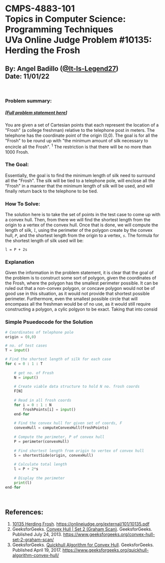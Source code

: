 # CMPS-4883-101 <br>Topics in Computer Science: Programming Techniques <br> UVa Online Judge Problem #10135: Herding the Frosh
## By: Angel Badillo ([@It-Is-Legend27](https://github.com/It-Is-Legend27/))<br>Date: 11/01/22
<br/>

### Problem summary:
##### [[Full problem statement here](https://onlinejudge.org/external/101/10135.pdf)]
You are given a set of Cartesian points that each represent the location of a "Frosh" (a college freshman) relative to the telephone post in meters. The telephone has the coordinate point of the origin (0,0). The goal is for all the "Frosh" to be round up with "the minimum amount of silk necessary to encircle all the Frosh". <sup>1</sup> The restriction is that there will be no more than 1000 Frosh.

### The Goal:
Essentially, the goal is to find the minimum length of silk need to surround all the "Frosh". The silk will be tied to a telephone pole, will enclose all the "Frosh" in a manner that the minimum length of silk will be used, and will finally return back to the telephone to be tied.

### How To Solve:
The solution here is to take the set of points in the test case to come up with a convex hull. Then, from there we will find the shortest length from the origin to a vertex of the convex hull. Once that is done, we will compute the length of silk,  _`l`_, using the perimeter of the polygon create by the convex hull, _`P`_, and the shortest length from the origin to a vertex, _`s`_. The formula for the shortest length of silk used will be:
```
l = P + 2s
```

### Explanation
Given the information in the problem statement, it is clear that the goal of the problem is to construct some sort of polygon, given the coordinates of the Frosh, where the polygon has the smallest perimeter possible. It can be ruled out that a non-convex polygon, or concave polygon would not be of good use in this situation, as it would not provide that shortest possible perimeter. Furthermore, even the smallest possible circle that will encompass all the freshman would be of no use, as it would still require constructing a polygon, a cylic polgyon to be exact. Taking that into consid

### Simple Psuedocode for the Solution
```python
# Coordinates of telephone pole
origin = (0,0)

# no. of test cases
T = input()

# Find the shortest length of silk for each case
for c = 0 : 1 : T
    
    # get no. of Frosh
    N = input()
    
    # Create viable data structure to hold N no. frosh coords
    F[N]
    
    # Read in all frosh coords
    for i = 0 : 1 : N
        froshPoints[i] = input()
    end-for
    
    # Find the convex hull for given set of coords, F
    convexHull = computeConvexHull(froshPoints)
    
    # Compute the perimeter, P of convex hull
    P = perimeter(convexHull)
    
    # Find shortest length from origin to vertex of convex hull
    S = shortestSide(origin, convexHull)
    
    # Calculate total length
    l = P + 2*s
    
    # Display the perimeter
    print(l)
end-for
```





<br>

## References:
1. [10135 Herding Frosh](https://onlinejudge.org/external/101/10135.pdf). https://onlinejudge.org/external/101/10135.pdf
1. GeeksforGeeks. [Convex Hull | Set 2 (Graham Scan)](https://www.geeksforgeeks.org/convex-hull-set-2-graham-scan/). GeeksforGeeks. Published July 24, 2013. https://www.geeksforgeeks.org/convex-hull-set-2-graham-scan/
1. GeeksforGeeks. [Quickhull Algorithm for Convex Hull](https://www.geeksforgeeks.org/quickhull-algorithm-convex-hull/). GeeksforGeeks. Published April 19, 2017. https://www.geeksforgeeks.org/quickhull-algorithm-convex-hull/